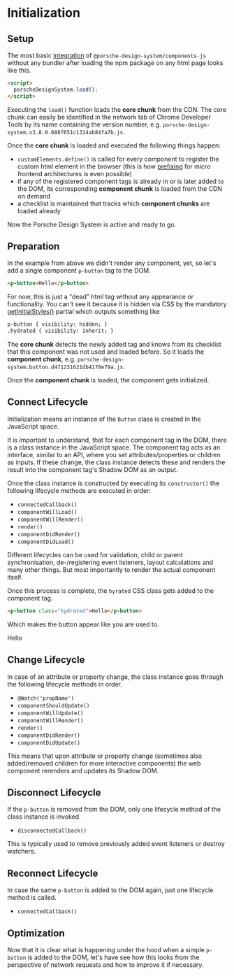 # Initialization

<TableOfContents></TableOfContents>

## Setup

The most basic [integration](developing/vanilla-js/getting-started#integration) of
`@porsche-design-system/components-js` without any bundler after loading the npm package on any html page looks like
this.

```html
<script>
  porscheDesignSystem.load();
</script>
```

Executing the `load()` function loads the **core chunk** from the CDN. The core chunk can easily be identified in the
network tab of Chrome Developer Tools by its name containing the version number, e.g.
`porsche-design-system.v3.8.0.688f651c1314ab84fa7b.js`.

Once the **core chunk** is loaded and executed the following things happen:

- `customElements.define()` is called for every component to register the custom html element in the browser (this is
  how [prefixing](developing/vanilla-js/advanced) for micro frontend architectures is even possible)
- if any of the registered component tags is already in or is later added to the DOM, its corresponding **component
  chunk** is loaded from the CDN on demand
- a checklist is maintained that tracks which **component chunks** are loaded already

Now the Porsche Design System is active and ready to go.

## Preparation

In the example from above we didn't render any component, yet, so let's add a single component `p-button` tag to the
DOM.

```html
<p-button>Hello</p-button>
```

For now, this is just a "dead" html tag without any appearance or functionality. You can't see it because it is hidden
via CSS by the mandatory [getInitialStyles()](partials/initial-styles) partial which outputs something like

<!-- prettier-ignore -->
```html
p-button { visibility: hidden; }
.hydrated { visibility: inherit; }
```

The **core chunk** detects the newly added tag and knows from its checklist that this component was not used and loaded
before. So it loads the **component chunk**, e.g. `porsche-design-system.button.d471231621db4170e79a.js`.

Once the **component chunk** is loaded, the component gets initialized.

## Connect Lifecycle

Initialization means an instance of the `Button` class is created in the JavaScript space.

<Notification heading="Important" state="warning">
  It is important to understand, that for each component tag in the DOM, there is a class instance in the JavaScript space. 
  The component tag acts as an interface, similar to an API, where you set attributes/properties or children as inputs. 
  If these change, the class instance detects these and renders the result into the component tag's Shadow DOM as an output.
</Notification>

Once the class instance is constructed by executing its `constructor()` the following lifecycle methods are executed in
order:

- `connectedCallback()`
- `componentWillLoad()`
- `componentWillRender()`
- `render()`
- `componentDidRender()`
- `componentDidLoad()`

Different lifecycles can be used for validation, child or parent synchronisation, de-/registering event listeners,
layout calculations and many other things. But most importantly to render the actual component itself.

Once this process is complete, the `hyrated` CSS class gets added to the component tag.

```html
<p-button class="hydrated">Hello</p-button>
```

Which makes the button appear like you are used to.

<p-button :theme="this.$store.getters.storefrontTheme">Hello</p-button>

## Change Lifecycle

In case of an attribute or property change, the class instance goes through the following lifecycle methods in order.

- `@Watch('propName')`
- `componentShouldUpdate()`
- `componentWillUpdate()`
- `componentWillRender()`
- `render()`
- `componentDidRender()`
- `componentDidUpdate()`

This means that upon attribute or property change (sometimes also added/removed children for more interactive
components) the web component rerenders and updates its Shadow DOM.

## Disconnect Lifecycle

If the `p-button` is removed from the DOM, only one lifecycle method of the class instance is invoked.

- `disconnectedCallback()`

This is typically used to remove previously added event listeners or destroy watchers.

## Reconnect Lifecycle

In case the same `p-button` is added to the DOM again, just one lifecycle method is called.

- `connectedCallback()`

## Optimization

Now that it is clear what is happening under the hood when a simple `p-button` is added to the DOM, let's have see how
this looks from the perspective of network requests and how to improve it if necessary.
